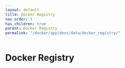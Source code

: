 ```yaml
---
layout: default
title: Docker Registry
nav_order: 5
has_children: true
parent: Docker Registry
permalink: "/docker/app/devs/data/docker_registry/"
---
```


# Docker Registry
